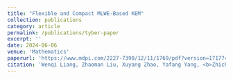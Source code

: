 ```yaml
---
title: "Flexible and Compact MLWE-Based KEM"
collection: publications
category: article
permalink: /publications/tyber-paper
excerpt: ''
date: 2024-06-06
venue: 'Mathematics'
paperurl: 'https://www.mdpi.com/2227-7390/12/11/1769/pdf?version=1717744094'
citation: 'Wenqi Liang, Zhaoman Liu, Xuyang Zhao, Yafang Yang, <b>Zhichuang Liang</b>. Flexible and Compact MLWE-Based KEM. <i>Mathematics</i>, 2024, 12(11): 1769.'
---
```

